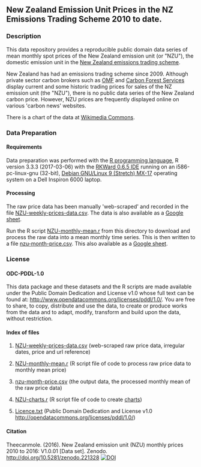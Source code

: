 ## New Zealand Emission Unit Prices in the NZ Emissions Trading Scheme 2010 to date. 

### Description

This data repository provides a reproducible public domain data series of mean monthly spot prices of the New Zealand emission unit (or "NZU"), the domestic emission unit in the [New Zealand emissions trading scheme](https://en.wikipedia.org/wiki/New_Zealand_Emissions_Trading_Scheme/ "New Zealand emissions trading scheme").      

New Zealand has had an emissions trading scheme since 2009.  Although private sector carbon brokers such as [OMF](https://www.commtrade.co.nz/ "OMF") and [Carbon Forest Services](http://www.carbonforestservices.co.nz/carbon-prices.html "Carbon Forest Services") display current and some historic trading prices for sales of the NZ emission unit (the "NZU"), there is no public data series of the New Zealand carbon price. However, NZU prices are frequently displayed online on various 'carbon news' websites. 

There is a chart of the data at [Wikimedia Commons](https://commons.wikimedia.org/wiki/File:NZU-NZ-emission-unit-720by540.svg).

### Data Preparation

#### Requirements

Data preparation was performed with the [R programming language](https://www.r-project.org/about.html), R version 3.3.3 (2017-03-06) with the [RKWard 0.6.5 IDE](https://rkward.kde.org/) running on an i586-pc-linux-gnu (32-bit), [Debian GNU/Linux 9 (Stretch) MX-17](https://mxlinux.org/index.php) operating system on a Dell Inspiron 6000 laptop.

#### Processing

The raw price data has been manually 'web-scraped' and recorded in the file [NZU-weekly-prices-data.csv](https://github.com/theecanmole/nzu/raw/master/nzu-weekly-prices-data.csv). The data is also available as a [Google sheet](https://docs.google.com/spreadsheets/d/1Ru2Mu7iSwVhO3Dud4jciNYPM1mryNoMYEYPZNEpYUpA/edit#gid=176935002 "Google sheet").

Run the R script [NZU-monthly-mean.r](https://github.com/theecanmole/nzu/blob/master/NZU-monthly-mean.r) from this directory to download and process the raw data into a mean monthly time series. This is then written to a file [nzu-month-price.csv](https://github.com/theecanmole/nzu/raw/master/nzu-month-price.csv). This also available as a [Google sheet](https://drive.google.com/uc?id=1jsYmImqbvM6WAT-o0IpeQ9mK9QV8JxZC&export=download.file/ "Google sheet").

### License

#### ODC-PDDL-1.0

This data package and these datasets and the R scripts are made available under the Public Domain Dedication and License v1.0 whose full text can be found at: http://www.opendatacommons.org/licenses/pddl/1.0/. You are free to share, to copy, distribute and use the data, to create or produce works from the data and to adapt, modify, transform and build upon the data, without restriction.


#### Index of files

1. [NZU-weekly-prices-data.csv](https://github.com/theecanmole/nzu/raw/master/nzu-weekly-prices-data.csv) (web-scraped raw price data, irregular dates, price and url reference)

2. [NZU-monthly-mean.r](https://github.com/theecanmole/nzu/blob/master/NZU-monthly-mean.r)     (R script file of code to process raw price data to monthly mean price)

3. [nzu-month-price.csv](https://github.com/theecanmole/nzu/raw/master/nzu-month-price.csv) (the output data, the processed monthly mean of the raw price data)

4. [NZU-charts.r](https://github.com/theecanmole/nzu/blob/master/NZU-charts.r) (R script file of code to create [charts](https://commons.wikimedia.org/wiki/File:NZU-NZ-emission-unit-720by540.svg))

5. [Licence.txt](https://github.com/theecanmole/nzu/blob/master/Licence.txt) (Public Domain  Dedication and License v1.0 http://opendatacommons.org/licenses/pddl/1.0/)

#### Citation

Theecanmole. (2016). New Zealand emission unit (NZU) monthly prices 2010 to 2016: V1.0.01 [Data set]. Zenodo. http://doi.org/10.5281/zenodo.221328 [![DOI](https://zenodo.org/badge/75373224.svg)](https://zenodo.org/badge/latestdoi/75373224)
